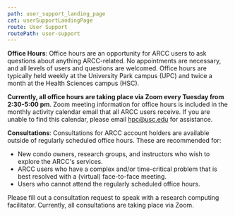 ```yaml
---
path: user_support_landing_page
cat: userSupportLandingPage
route: User Support
routePath: user-support
---
```


**Office Hours**: Office hours are an opportunity for ARCC users to ask questions about anything ARCC-related. No appointments are necessary, and all levels of users and questions are welcomed. Office hours are typically held weekly at the University Park campus (UPC) and twice a month at the Health Sciences campus (HSC).

**Currently, all office hours are taking place via Zoom every Tuesday from 2:30-5:00 pm**. Zoom meeting information for office hours is included in the monthly activity calendar email that all ARCC users receive. If you are unable to find this calendar, please email hpc@usc.edu for assistance.

**Consultations**: Consultations for ARCC account holders are available outside of  regularly scheduled office hours. These are recommended for:

 - New condo owners, research groups, and instructors who wish to explore the ARCC's services.
 - ARCC users who have a complex and/or time-critical problem that is best resolved with a (virtual) face-to-face meeting.
 - Users who cannot attend the regularly scheduled office hours.

Please fill out a consultation request to speak with a research computing facilitator. Currently, all consultations are taking place via Zoom.
